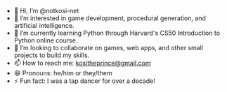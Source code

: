 - 👋 Hi, I’m @notkosi-net
- 👀 I’m interested in game development, procedural generation, and artificial intelligence.
- 🌱 I’m currently learning Python through Harvard's CS50 Introduction to Python online course. 
- 💞️ I’m looking to collaborate on games, web apps, and other small projects to build my skills.
- 📫 How to reach me: kositheprince@gmail.com
- 😄 Pronouns: he/him or they/them
- ⚡ Fun fact: I was a tap dancer for over a decade!

<!---
notkosi-net/notkosi-net is a ✨ special ✨ repository because its `README.md` (this file) appears on your GitHub profile.
You can click the Preview link to take a look at your changes.
--->
